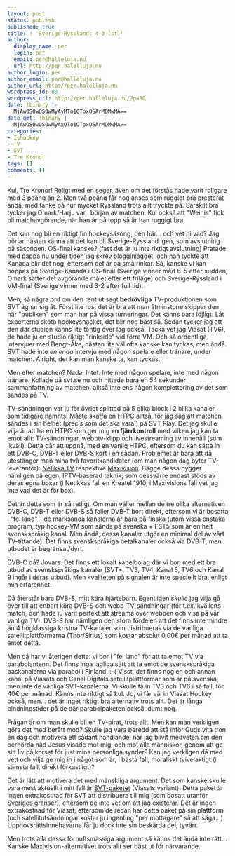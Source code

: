 ```yaml
---
layout: post
status: publish
published: true
title: ! 'Sverige-Ryssland: 4-3 (st)'
author:
  display_name: per
  login: per
  email: per@halleluja.nu
  url: http://per.halelluja.nu
author_login: per
author_email: per@halleluja.nu
author_url: http://per.halelluja.nu
wordpress_id: 80
wordpress_url: http://per.halleluja.nu/?p=80
date: !binary |-
  MjAwOS0wOS0wMyAyMTo1OToxOSArMDMwMA==
date_gmt: !binary |-
  MjAwOS0wOS0wMyAxOTo1OToxOSArMDMwMA==
categories:
- Ishockey
- TV
- SVT
- Tre Kronor
tags: []
comments: []
---
```

<p>Kul, Tre Kronor! Roligt med en <a href="http://svt.se/2.19785/1.1677685/tre_kronor_vann_i_sasongsdebuten?lid=puff_1677696&amp;lpos=rubrik">seger</a>, även om det förstås hade varit roligare med 3 poäng än 2. Men två poäng får nog anses som ruggigt bra presterat ändå, med tanke på hur mycket Ryssland trots allt tryckte på. Särskilt bra tycker jag Omark/Harju var i början av matchen. Kul också att "Weinis" fick bli matchavgörande, när han är på topp så är han ruggigt bra.</p>

<p>Det kan nog bli en riktigt fin hockeysäsong, den här... och vet ni vad? Jag börjar nästan känna att det kan bli Sverige-Ryssland igen, som avslutning på säsongen. OS-final kanske? (fast det är ju inte riktigt avslutning) Pratade med pappa nu under tiden jag skrev blogginlägget, och han tyckte att Kanada blir det nog, eftersom det är på små rinkar. Så, kanske vi kan hoppas på Sverige-Kanada i OS-final (Sverige vinner med 6-5 efter sudden, Omark sätter det avgörande målet efter ett friläge) och Sverige-Ryssland i VM-final (Sverige vinner med 3-2 efter full tid).</p>
<p>Men, så några ord om den rent ut sagt <strong>bedrövliga</strong> TV-produktionen som SVT ägnar sig åt. Först lite ros: det är bra att man åtminstone skippar den här "publiken" som man har på vissa turneringar. Det känns bara löjligt. Låt experterna sköta hockeysnacket, det blir nog bäst så. Sedan tycker jag att den där studion känns lite töntig över lag också. Tacka vet jag Viasat (TV6), de hade ju en studio riktigt "rinkside" vid förra VM. Och så ordentliga intervjuer med Bengt-Åke, nästan lite väl ofta kanske kan tyckas, men ändå. SVT hade inte <em>en enda</em> intervju med någon spelare eller tränare, under matchen. Alright, det kan man kanske ta, kan tyckas.</p>
<p>Men efter matchen? Nada. Intet. Inte med någon spelare, inte med någon tränare. Kollade på svt.se nu och hittade bara en 54 sekunder sammanfattning av matchen, alltså inte ens någon komplettering av det som sändes på TV.</p>
<p>TV-sändningen var ju för övrigt splittad på 5 olika block i 2 olika kanaler, som tidigare nämnts. Måste skaffa en HTPC alltså, för jag såg att matchen sändes i sin helhet (precis som det ska vara!) på SVT Play. Det jag skulle vilja är att ha en HTPC som ger mig <strong>en fjärrkontroll</strong> med vilken jag kan ta emot allt: TV-sändningar, webbtv-klipp och livestreaming av innehåll (som ikväll). Detta går att uppnå, med en vanlig HTPC, eftersom du kan sätta in ett DVB-C, DVB-T eller DVB-S kort i en sådan. Problemet är bara att då utestänger man mina två favoritkandidater (om man någon  dag byter TV-leverantör): <a href="http://www.anvia.fi/sv-SE/Privat/Tv/NetikkaTV/Sidor/default.aspx">Netikka TV</a> respektive <a href="http://www.maxivision.fi/index.php?id=51">Maxivision</a>. Bägge dessa bygger nämligen på egen, IPTV-baserad teknik, som dessvärre endast stöds av deras egna boxar (i Netikkas fall en Kreatel 1910, i Maxivisions fall vet jag inte vad det är för box).</p>
<p>Det är detta som är så retligt. Om man väljer mellan de tre olika alternativen DVB-C, DVB-T eller DVB-S så faller DVB-T bort direkt, eftersom vi är bosatta i "fel land" - de marksända kanalerna är bara på finska (utom vissa enstaka program, typ hockey-VM som sänds på svenska + FST5 som är en helt svenskspråkig kanal. Men ändå, dessa kanaler utgör en minimal del av vårt TV-tittande). Det finns svenskspråkiga betalkanaler också via DVB-T, men utbudet är begränsat/dyrt.</p>
<p>DVB-C då? Jovars. Det finns ett lokalt kabelbolag där vi bor, med ett bra utbud av svenskspråkiga kanaler (SVT*, TV3, TV4, Kanal 5, TV6 och Kanal 9 ingår i deras utbud). Men kvaliteten på signalen är inte speciellt bra, enligt min erfarenhet.</p>
<p>Då återstår bara DVB-S, mitt kära hjärtebarn. Egentligen <em>skulle</em> jag vilja gå över till att enbart köra DVB-S och webb-TV-sändningar (för t.ex. kvällens match, den hade ju varit perfekt att streama över webben och visa på vår vanliga TV). DVB-S har nämligen den stora fördelen att det finns inte mindre än 4 högklassiga kristna TV-kanaler som distribueras via de vanliga satellitplattformarna (Thor/Sirius) som kostar absolut 0,00€ per månad att ta emot detta.</p>
<p>Men då har vi återigen detta: vi bor i "fel land" för att ta emot TV via parabolantenn. Det finns inga lagliga sätt att ta emot de svenskspråkiga baskanalerna via parabol i Finland. :-( Visst, det finns nog en och annan kanal på Viasats och Canal Digitals satellitplattformar som är på svenska, men inte de vanliga SVT-kanalerna. Vi skulle få in TV3 och TV6 i så fall, för 40€ per månad. Känns inte riktigt så kul. Jo, vi får väl in Viasat Hockey också, men... det är inget riktigt bra alternativ trots allt. Det är långa bindningstider på de där parabolpaketen också, dumt nog.</p>
<p>Frågan är om man skulle bli en TV-pirat, trots allt. Men kan man verkligen göra det med berått mod? Skulle jag vara beredd att stå inför Guds vita tron en dag och motivera ett sådant handlande, när jag blivit medveten om den oerhörda nåd Jesus visade mot mig, och mot alla människor, genom att ge sitt liv på korset för just mina personliga synder? Kan jag verkligen då med vett och vilja ge mig in i något som är, i bästa fall, moraliskt tvivelaktigt (i sämsta fall, direkt förkastligt)?</p>
<p>Det är lätt att motivera det med mänskliga argument. Det som kanske skulle vara mest aktuellt i mitt fall är <a href="http://sv.wikipedia.org/wiki/Frikanalspaketet">SVT-paketet</a> (Viasats variant). Detta paket är ingen extrakostnad för SVT att distribuera till mig (som bosatt utanför Sveriges gränser), eftersom de inte vet om att jag existerar. Det är ingen extrakostnad för Viasat, eftersom de redan har detta paket på sin plattform (och satellitutsändningar kostar ju ingenting "per mottagare" så att säga...). Upphovsrättsinnehavarna får ju dock inte sin beskärda del, tyvärr.</p>
<p>Men trots alla dessa förnuftsmässiga argument så känns det ändå inte rätt... Kanske Maxivision-alternativet trots allt ser bäst ut för närvarande.</p>

